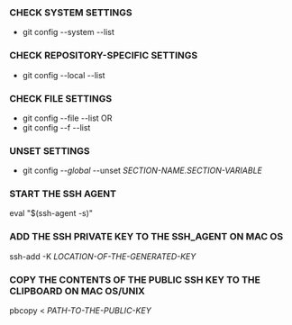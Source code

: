### CHECK SYSTEM SETTINGS
+ git config --system --list 

### CHECK REPOSITORY-SPECIFIC SETTINGS
+ git config --local --list 

### CHECK FILE SETTINGS
+ git config --file --list 
OR
+ git config --f --list 

### UNSET SETTINGS
+ git config _--global_ --unset _SECTION-NAME.SECTION-VARIABLE_

### START THE SSH AGENT
eval "$(ssh-agent -s)"

### ADD THE SSH PRIVATE KEY TO THE SSH_AGENT ON MAC OS 
ssh-add -K _LOCATION-OF-THE-GENERATED-KEY_

### COPY THE CONTENTS OF THE PUBLIC SSH KEY TO THE CLIPBOARD ON MAC OS/UNIX
pbcopy < _PATH-TO-THE-PUBLIC-KEY_
